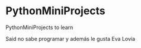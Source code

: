 # PythonMiniProjects
PythonMiniProjects to learn


Said no sabe programar y además le gusta Eva Lovia
